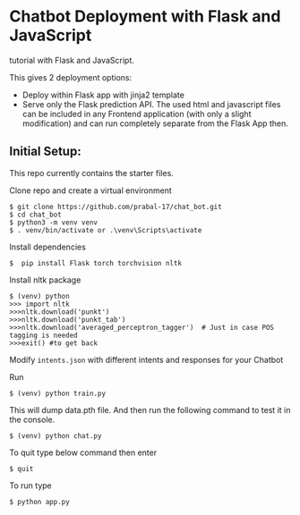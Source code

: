 # Chatbot Deployment with Flask and JavaScript
tutorial with Flask and JavaScript.

This gives 2 deployment options:
- Deploy within Flask app with jinja2 template
- Serve only the Flask prediction API. The used html and javascript files can be included in any Frontend application (with only a slight modification) and can run completely separate from the Flask App then.

## Initial Setup:
This repo currently contains the starter files.

Clone repo and create a virtual environment
```
$ git clone https://github.com/prabal-17/chat_bot.git
$ cd chat_bot
$ python3 -m venv venv
$ . venv/bin/activate or .\venv\Scripts\activate
```
Install dependencies
```
$  pip install Flask torch torchvision nltk
```
Install nltk package
```
$ (venv) python
>>> import nltk
>>>nltk.download('punkt')
>>>nltk.download('punkt_tab')
>>>nltk.download('averaged_perceptron_tagger')  # Just in case POS tagging is needed
>>>exit() #to get back
```
Modify `intents.json` with different intents and responses for your Chatbot

Run
```
$ (venv) python train.py
```
This will dump data.pth file. And then run
the following command to test it in the console.
```
$ (venv) python chat.py
```
To quit type below command then enter
```
$ quit
```
To run type
```
$ python app.py
```
